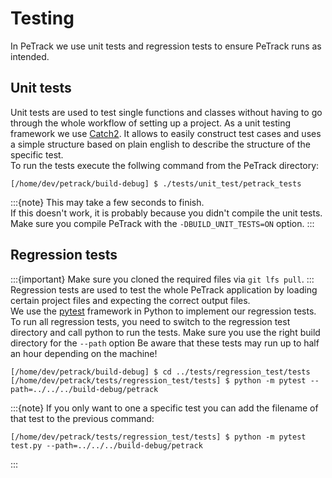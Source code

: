 # Testing
In PeTrack we use unit tests and regression tests to ensure PeTrack runs as intended.

## Unit tests
Unit tests are used to test single functions and classes without having to go through the whole workflow
of setting up a project.
As a unit testing framework we use [Catch2](https://github.com/catchorg/Catch2). It allows to easily construct
test cases and uses a simple structure based on plain english to describe the structure of the specific test. <br>
To run the tests execute the follwing command from the PeTrack directory:
```
[/home/dev/petrack/build-debug] $ ./tests/unit_test/petrack_tests
```
:::{note}
This may take a few seconds to finish. <br>
If this doesn't work, it is probably because you didn't compile the unit tests.
Make sure you compile PeTrack with the `-DBUILD_UNIT_TESTS=ON` option.
:::

## Regression tests
:::{important}
Make sure you cloned the required files via `git lfs pull`.
:::
Regression tests are used to test the whole PeTrack application by loading certain project files and
expecting the correct output files. <br>
We use the [pytest](https://pytest.org) framework in Python to implement our regression tests. <br>
To run all regression tests, you need to switch to the regression test directory and call python to run the tests.
Make sure you use the right build directory for the `--path` option
Be aware that these tests may run up to half an hour depending on the machine!
```
[/home/dev/petrack/build-debug] $ cd ../tests/regression_test/tests
[/home/dev/petrack/tests/regression_test/tests] $ python -m pytest --path=../../../build-debug/petrack
```
:::{note}
If you only want to one a specific test you can add the filename of that test to the previous command:
```
[/home/dev/petrack/tests/regression_test/tests] $ python -m pytest test.py --path=../../../build-debug/petrack
```
:::